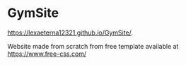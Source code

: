 # GymSite

https://lexaeterna12321.github.io/GymSite/.

Website made from scratch from free template available at https://www.free-css.com/
